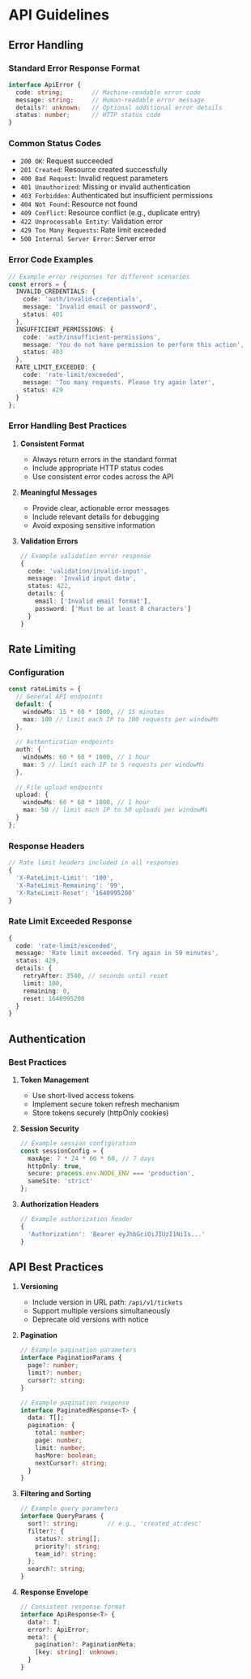 # API Guidelines

## Error Handling

### Standard Error Response Format

```typescript
interface ApiError {
  code: string;        // Machine-readable error code
  message: string;     // Human-readable error message
  details?: unknown;   // Optional additional error details
  status: number;      // HTTP status code
}
```

### Common Status Codes

- `200 OK`: Request succeeded
- `201 Created`: Resource created successfully
- `400 Bad Request`: Invalid request parameters
- `401 Unauthorized`: Missing or invalid authentication
- `403 Forbidden`: Authenticated but insufficient permissions
- `404 Not Found`: Resource not found
- `409 Conflict`: Resource conflict (e.g., duplicate entry)
- `422 Unprocessable Entity`: Validation error
- `429 Too Many Requests`: Rate limit exceeded
- `500 Internal Server Error`: Server error

### Error Code Examples

```typescript
// Example error responses for different scenarios
const errors = {
  INVALID_CREDENTIALS: {
    code: 'auth/invalid-credentials',
    message: 'Invalid email or password',
    status: 401
  },
  INSUFFICIENT_PERMISSIONS: {
    code: 'auth/insufficient-permissions',
    message: 'You do not have permission to perform this action',
    status: 403
  },
  RATE_LIMIT_EXCEEDED: {
    code: 'rate-limit/exceeded',
    message: 'Too many requests. Please try again later',
    status: 429
  }
};
```

### Error Handling Best Practices

1. **Consistent Format**
   - Always return errors in the standard format
   - Include appropriate HTTP status codes
   - Use consistent error codes across the API

2. **Meaningful Messages**
   - Provide clear, actionable error messages
   - Include relevant details for debugging
   - Avoid exposing sensitive information

3. **Validation Errors**
   ```typescript
   // Example validation error response
   {
     code: 'validation/invalid-input',
     message: 'Invalid input data',
     status: 422,
     details: {
       email: ['Invalid email format'],
       password: ['Must be at least 8 characters']
     }
   }
   ```

## Rate Limiting

### Configuration

```typescript
const rateLimits = {
  // General API endpoints
  default: {
    windowMs: 15 * 60 * 1000, // 15 minutes
    max: 100 // limit each IP to 100 requests per windowMs
  },
  
  // Authentication endpoints
  auth: {
    windowMs: 60 * 60 * 1000, // 1 hour
    max: 5 // limit each IP to 5 requests per windowMs
  },
  
  // File upload endpoints
  upload: {
    windowMs: 60 * 60 * 1000, // 1 hour
    max: 50 // limit each IP to 50 uploads per windowMs
  }
};
```

### Response Headers

```typescript
// Rate limit headers included in all responses
{
  'X-RateLimit-Limit': '100',
  'X-RateLimit-Remaining': '99',
  'X-RateLimit-Reset': '1640995200'
}
```

### Rate Limit Exceeded Response

```typescript
{
  code: 'rate-limit/exceeded',
  message: 'Rate limit exceeded. Try again in 59 minutes',
  status: 429,
  details: {
    retryAfter: 3540, // seconds until reset
    limit: 100,
    remaining: 0,
    reset: 1640995200
  }
}
```

## Authentication

### Best Practices

1. **Token Management**
   - Use short-lived access tokens
   - Implement secure token refresh mechanism
   - Store tokens securely (httpOnly cookies)

2. **Session Security**
   ```typescript
   // Example session configuration
   const sessionConfig = {
     maxAge: 7 * 24 * 60 * 60, // 7 days
     httpOnly: true,
     secure: process.env.NODE_ENV === 'production',
     sameSite: 'strict'
   };
   ```

3. **Authorization Headers**
   ```typescript
   // Example authorization header
   {
     'Authorization': 'Bearer eyJhbGciOiJIUzI1NiIs...'
   }
   ```

## API Best Practices

1. **Versioning**
   - Include version in URL path: `/api/v1/tickets`
   - Support multiple versions simultaneously
   - Deprecate old versions with notice

2. **Pagination**
   ```typescript
   // Example pagination parameters
   interface PaginationParams {
     page?: number;
     limit?: number;
     cursor?: string;
   }

   // Example pagination response
   interface PaginatedResponse<T> {
     data: T[];
     pagination: {
       total: number;
       page: number;
       limit: number;
       hasMore: boolean;
       nextCursor?: string;
     }
   }
   ```

3. **Filtering and Sorting**
   ```typescript
   // Example query parameters
   interface QueryParams {
     sort?: string;        // e.g., 'created_at:desc'
     filter?: {
       status?: string[];
       priority?: string;
       team_id?: string;
     };
     search?: string;
   }
   ```

4. **Response Envelope**
   ```typescript
   // Consistent response format
   interface ApiResponse<T> {
     data?: T;
     error?: ApiError;
     meta?: {
       pagination?: PaginationMeta;
       [key: string]: unknown;
     }
   }
   ``` 
